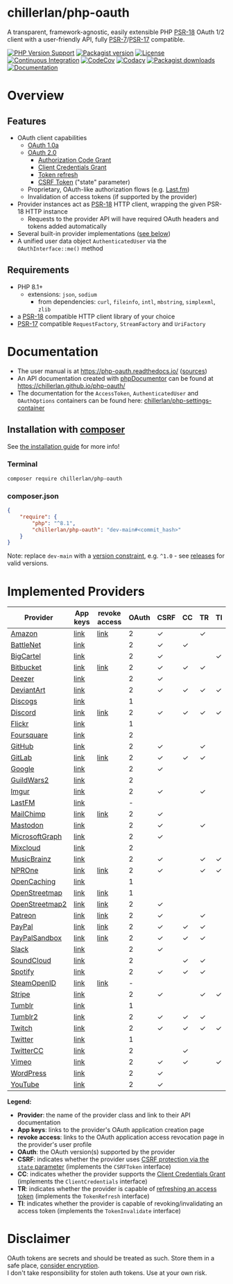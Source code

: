 # chillerlan/php-oauth

A transparent, framework-agnostic, easily extensible PHP [PSR-18](https://www.php-fig.org/psr/psr-18/) OAuth 1/2 client with a user-friendly API, fully [PSR-7](https://www.php-fig.org/psr/psr-7/)/[PSR-17](https://www.php-fig.org/psr/psr-17/) compatible.


[![PHP Version Support][php-badge]][php]
[![Packagist version][packagist-badge]][packagist]
[![License][license-badge]][license]
[![Continuous Integration][gh-action-badge]][gh-action]
[![CodeCov][coverage-badge]][coverage]
[![Codacy][codacy-badge]][codacy]
[![Packagist downloads][downloads-badge]][downloads]
[![Documentation][readthedocs-badge]][readthedocs]

[php-badge]: https://img.shields.io/packagist/php-v/chillerlan/php-oauth?logo=php&color=8892BF&logoColor=fff
[php]: https://www.php.net/supported-versions.php
[packagist-badge]: https://img.shields.io/packagist/v/chillerlan/php-oauth.svg?logo=packagist&logoColor=fff
[packagist]: https://packagist.org/packages/chillerlan/php-oauth
[license-badge]: https://img.shields.io/github/license/chillerlan/php-oauth.svg
[license]: https://github.com/chillerlan/php-oauth/blob/main/LICENSE
[coverage-badge]: https://img.shields.io/codecov/c/github/chillerlan/php-oauth.svg?logo=codecov&logoColor=fff
[coverage]: https://codecov.io/github/chillerlan/php-oauth
[codacy-badge]: https://img.shields.io/codacy/grade/2e83b9167e5a41dba8af4b928ffa13ac?logo=codacy&logoColor=fff
[codacy]: https://app.codacy.com/gh/chillerlan/php-oauth/dashboard
[downloads-badge]: https://img.shields.io/packagist/dt/chillerlan/php-oauth.svg?logo=packagist&logoColor=fff
[downloads]: https://packagist.org/packages/chillerlan/php-oauth/stats
[gh-action-badge]: https://img.shields.io/github/actions/workflow/status/chillerlan/php-oauth/ci.yml?branch=main&logo=github&logoColor=fff
[gh-action]: https://github.com/chillerlan/php-oauth/actions/workflows/ci.yml?query=branch%3Amain
[readthedocs-badge]: https://img.shields.io/readthedocs/php-oauth/main?logo=readthedocs&logoColor=fff
[readthedocs]: https://php-oauth.readthedocs.io/en/main/


# Overview

## Features

- OAuth client capabilities
  - [OAuth 1.0a](https://oauth.net/core/1.0a/)
  - [OAuth 2.0](https://oauth.net/2/)
    - [Authorization Code Grant](https://datatracker.ietf.org/doc/html/rfc6749#section-4.1)
    - [Client Credentials Grant](https://datatracker.ietf.org/doc/html/rfc6749#section-4.4)
    - [Token refresh](https://datatracker.ietf.org/doc/html/rfc6749#section-1.5)
    - [CSRF Token](https://datatracker.ietf.org/doc/html/rfc6749#section-10.12) ("state" parameter)
  - Proprietary, OAuth-like authorization flows (e.g. [Last.fm](https://www.last.fm/api/authentication))
  - Invalidation of access tokens (if supported by the provider)
- Provider instances act as [PSR-18](https://www.php-fig.org/psr/psr-18/) HTTP client, wrapping the given PSR-18 HTTP instance
  - Requests to the provider API will have required OAuth headers and tokens added automatically
- Several built-in provider implementations ([see below](#implemented-providers))
- A unified user data object `AuthenticatedUser` via the `OAuthInterface::me()` method


## Requirements

- PHP 8.1+
	- extensions: `json`, `sodium`
      - from dependencies: `curl`, `fileinfo`, `intl`, `mbstring`, `simplexml`, `zlib`
- a [PSR-18](https://www.php-fig.org/psr/psr-18/) compatible HTTP client library of your choice
- [PSR-17](https://www.php-fig.org/psr/psr-17/) compatible `RequestFactory`, `StreamFactory` and `UriFactory`


# Documentation

- The user manual is at https://php-oauth.readthedocs.io/ ([sources](https://github.com/chillerlan/php-oauth/tree/main/docs))
- An API documentation created with [phpDocumentor](https://www.phpdoc.org/) can be found at https://chillerlan.github.io/php-oauth/
- The documentation for the `AccessToken`, `AuthenticatedUser` and `OAuthOptions` containers can be found here: [chillerlan/php-settings-container](https://github.com/chillerlan/php-settings-container#readme)


## Installation with [composer](https://getcomposer.org)

See [the installation guide](https://php-oauth.readthedocs.io/en/main/Basics/Installation.html) for more info!


### Terminal

```
composer require chillerlan/php-oauth
```


### composer.json

```json
{
	"require": {
		"php": "^8.1",
		"chillerlan/php-oauth": "dev-main#<commit_hash>"
	}
}
```

Note: replace `dev-main` with a [version constraint](https://getcomposer.org/doc/articles/versions.md#writing-version-constraints), e.g. `^1.0` - see [releases](https://github.com/chillerlan/php-oauth/releases) for valid versions.


# Implemented Providers

<!-- TABLE-START -->
<!-- this table is auto-created via /examples/create-descripton.php -->

| Provider | App keys | revoke access | OAuth | CSRF | CC | TR | TI |
|----------|----------|---------------|-------|------|----|----|----|
| [Amazon]() | [link](https://developer.amazon.com/loginwithamazon/console/site/lwa/overview.html) | [link]() | 2 | ✓ |  | ✓ |  |
| [BattleNet](https://develop.battle.net/documentation) | [link](https://develop.battle.net/access/clients) |  | 2 | ✓ | ✓ |  |  |
| [BigCartel](https://developers.bigcartel.com/api/v1) | [link](https://bigcartel.wufoo.com/forms/big-cartel-api-application/) |  | 2 | ✓ |  |  | ✓ |
| [Bitbucket](https://developer.atlassian.com/bitbucket/api/2/reference/) | [link](https://developer.atlassian.com/apps/) | [link]() | 2 | ✓ | ✓ | ✓ |  |
| [Deezer](https://developers.deezer.com/api) | [link](https://developers.deezer.com/myapps) |  | 2 | ✓ |  |  |  |
| [DeviantArt](https://www.deviantart.com/developers/) | [link](https://www.deviantart.com/developers/apps) |  | 2 | ✓ | ✓ | ✓ | ✓ |
| [Discogs](https://www.discogs.com/developers/) | [link](https://www.discogs.com/settings/developers) |  | 1 |  |  |  |  |
| [Discord](https://discord.com/developers/) | [link](https://discordapp.com/developers/applications/) | [link]() | 2 | ✓ | ✓ | ✓ | ✓ |
| [Flickr](https://www.flickr.com/services/api/) | [link](https://www.flickr.com/services/apps/create/) |  | 1 |  |  |  |  |
| [Foursquare](https://location.foursquare.com/developer/reference/foursquare-apis-overview) | [link](https://foursquare.com/developers/apps) |  | 2 |  |  |  |  |
| [GitHub](https://docs.github.com/rest) | [link](https://github.com/settings/developers) |  | 2 | ✓ |  | ✓ |  |
| [GitLab]() | [link](https://gitlab.com/profile/applications) | [link]() | 2 | ✓ | ✓ | ✓ |  |
| [Google](https://developers.google.com/oauthplayground/) | [link](https://console.developers.google.com/apis/credentials) |  | 2 | ✓ |  |  |  |
| [GuildWars2](https://wiki.guildwars2.com/wiki/API:Main) | [link](https://account.arena.net/applications) |  | 2 |  |  |  |  |
| [Imgur](https://apidocs.imgur.com) | [link](https://api.imgur.com/oauth2/addclient) |  | 2 | ✓ |  | ✓ |  |
| [LastFM](https://www.last.fm/api/) | [link](https://www.last.fm/api/account/create) |  | - |  |  |  |  |
| [MailChimp](https://mailchimp.com/developer/) | [link](https://admin.mailchimp.com/account/oauth2/) | [link]() | 2 | ✓ |  |  |  |
| [Mastodon](https://docs.joinmastodon.org/api/) | [link](https://mastodon.social/settings/applications) |  | 2 | ✓ |  | ✓ |  |
| [MicrosoftGraph](https://learn.microsoft.com/graph/overview) | [link](https://aad.portal.azure.com/#blade/Microsoft_AAD_IAM/ActiveDirectoryMenuBlade/RegisteredApps) |  | 2 | ✓ |  |  |  |
| [Mixcloud](https://www.mixcloud.com/developers/) | [link](https://www.mixcloud.com/developers/create/) |  | 2 |  |  |  |  |
| [MusicBrainz](https://musicbrainz.org/doc/Development) | [link](https://musicbrainz.org/account/applications) |  | 2 | ✓ |  | ✓ | ✓ |
| [NPROne](https://dev.npr.org/api/) | [link](https://dev.npr.org/console) | [link]() | 2 | ✓ |  | ✓ | ✓ |
| [OpenCaching](https://www.opencaching.de/okapi/) | [link](https://www.opencaching.de/okapi/signup.html) |  | 1 |  |  |  |  |
| [OpenStreetmap](https://wiki.openstreetmap.org/wiki/API) | [link](https://www.openstreetmap.org/user/{USERNAME}/oauth_clients) | [link]() | 1 |  |  |  |  |
| [OpenStreetmap2](https://wiki.openstreetmap.org/wiki/API) | [link](https://www.openstreetmap.org/oauth2/applications) | [link]() | 2 | ✓ |  |  |  |
| [Patreon](https://docs.patreon.com/) | [link](https://www.patreon.com/portal/registration/register-clients) | [link]() | 2 | ✓ |  | ✓ |  |
| [PayPal](https://developer.paypal.com/docs/connect-with-paypal/reference/) | [link](https://developer.paypal.com/developer/applications/) | [link]() | 2 | ✓ | ✓ | ✓ |  |
| [PayPalSandbox](https://developer.paypal.com/docs/connect-with-paypal/reference/) | [link](https://developer.paypal.com/developer/applications/) | [link]() | 2 | ✓ | ✓ | ✓ |  |
| [Slack](https://api.slack.com) | [link](https://api.slack.com/apps) |  | 2 | ✓ |  |  |  |
| [SoundCloud](https://developers.soundcloud.com/) | [link](https://soundcloud.com/you/apps) |  | 2 |  | ✓ | ✓ |  |
| [Spotify](https://developer.spotify.com/documentation/web-api/) | [link](https://developer.spotify.com/dashboard) |  | 2 | ✓ | ✓ | ✓ |  |
| [SteamOpenID](https://developer.valvesoftware.com/wiki/Steam_Web_API) | [link](https://steamcommunity.com/dev/apikey) | [link]() | - |  |  |  |  |
| [Stripe](https://stripe.com/docs/api) | [link](https://dashboard.stripe.com/apikeys) |  | 2 | ✓ |  | ✓ | ✓ |
| [Tumblr](https://www.tumblr.com/docs/en/api/v2) | [link](https://www.tumblr.com/oauth/apps) |  | 1 |  |  |  |  |
| [Tumblr2](https://www.tumblr.com/docs/en/api/v2) | [link](https://www.tumblr.com/oauth/apps) |  | 2 | ✓ | ✓ | ✓ |  |
| [Twitch](https://dev.twitch.tv/docs/api/reference/) | [link](https://dev.twitch.tv/console/apps/create) |  | 2 | ✓ | ✓ | ✓ | ✓ |
| [Twitter](https://developer.twitter.com/docs) | [link](https://developer.twitter.com/apps) |  | 1 |  |  |  |  |
| [TwitterCC](https://developer.twitter.com/en/docs/basics/authentication/overview/application-only) | [link](https://developer.twitter.com/apps) |  | 2 |  | ✓ |  |  |
| [Vimeo](https://developer.vimeo.com) | [link](https://developer.vimeo.com/apps) |  | 2 | ✓ | ✓ |  | ✓ |
| [WordPress](https://developer.wordpress.com/docs/api/) | [link](https://developer.wordpress.com/apps/) |  | 2 | ✓ |  |  |  |
| [YouTube](https://developers.google.com/oauthplayground/) | [link](https://console.developers.google.com/apis/credentials) |  | 2 | ✓ |  |  |  |

**Legend:**
- **Provider**: the name of the provider class and link to their API documentation
- **App keys**: links to the provider's OAuth application creation page
- **revoke access**: links to the OAuth application access revocation page in the provider's user profile
- **OAuth**: the OAuth version(s) supported by the provider
- **CSRF**: indicates whether the provider uses [CSRF protection via the `state` parameter](https://datatracker.ietf.org/doc/html/rfc6749#section-10.12) (implements the `CSRFToken` interface)
- **CC**: indicates whether the provider supports the [Client Credentials Grant](https://datatracker.ietf.org/doc/html/rfc6749#section-4.4) (implements the `ClientCredentials` interface)
- **TR**: indicates whether the provider is capable of [refreshing an access token](https://datatracker.ietf.org/doc/html/rfc6749#section-10.4) (implements the `TokenRefresh` interface)
- **TI**: indicates whether the provider is capable of revoking/invalidating an access token (implements the `TokenInvalidate` interface)
<!-- TABLE_END -->


# Disclaimer
OAuth tokens are secrets and should be treated as such. Store them in a safe place,
[consider encryption](http://php.net/manual/book.sodium.php). <br/>
I don't take responsibility for stolen auth tokens. Use at your own risk.
